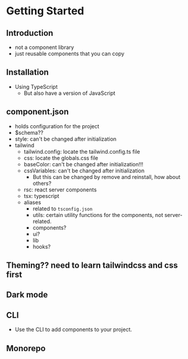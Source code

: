 # Getting Started

## Introduction

- not a component library
- just reusable components that you can copy

## Installation

- Using TypeScript
    - But also have a version of JavaScript

## component.json

- holds configuration for the project
- $schema??
- style: can't be changed after initialization
- tailwind
    - tailwind.config: locate the tailwind.config.ts file
    - css: locate the globals.css file
    - baseColor: can't be changed after initialization!!!
    - cssVariables: can't be changed after initialization
        - But this can be changed by remove and reinstall, how about others?
    - rsc: react server components
    - tsx: typescript
    - aliases
        - related to `tsconfig.json`
        - utils: certain utility functions for the components, not server-related.
        - components?
        - ui?
        - lib
        - hooks?

## Theming?? need to learn tailwindcss and css first
## Dark mode
## CLI

- Use the CLI to add components to your project.

## Monorepo


    
